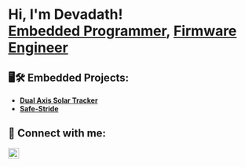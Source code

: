 <h1>Hi, I'm Devadath! <br/><a href="https://github.com/Devadath-S">Embedded Programmer</a>, <a href="https://www.linkedin.com/in/devadath-s/">Firmware Engineer</a></h1>

<h2>🖥️🛠️ Embedded Projects:</h2>

- <b>[Dual Axis Solar Tracker](https://github.com/Devadath-S/DAST) </b>
- <b>[Safe-Stride](https://github.com/Devadath-S/Safe-Stride) </b>

<h2> 🤳 Connect with me:</h2>

[<img align="left" alt="Devadath S | LinkedIn" width="22px" src="https://i.sstatic.net/gVE0j.png" />][linkedin]

[linkedin]: https://linkedin.com/in/joshmadakor
<!--
**Devadath-S/Devadath-S** is a ✨ _special_ ✨ repository because its `README.md` (this file) appears on your GitHub profile.

Here are some ideas to get you started:

- 🔭 I’m currently working on ...
- 🌱 I’m currently learning ...
- 👯 I’m looking to collaborate on ...
- 🤔 I’m looking for help with ...
- 💬 Ask me about ...
- 📫 How to reach me: ...
- 😄 Pronouns: ...
- ⚡ Fun fact: ...
-->
